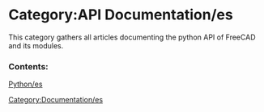 # Category:API Documentation/es
This category gathers all articles documenting the python API of FreeCAD and its modules.

### Contents:

[Python/es](Python/es.md)

[Category:Documentation/es](Category:Documentation/es.md)
